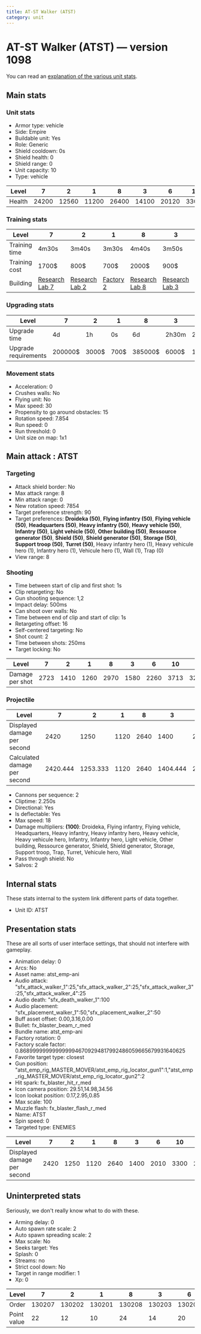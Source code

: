```yaml
---
title: AT-ST Walker (ATST)
category: unit
---
```


# AT-ST Walker (ATST) — version 1098

You can read an [explanation  of the various unit stats](unitexplained.md).

## Main stats

### Unit stats

  * Armor type: vehicle
  * Side: Empire
  * Buildable unit: Yes
  * Role: Generic
  * Shield cooldown: 0s
  * Shield health: 0
  * Shield range: 0
  * Unit capacity: 10
  * Type: vehicle

|Level |7    |2    |1    |8    |3    |6    |10   |9    |5    |4    |
|------|-----|-----|-----|-----|-----|-----|-----|-----|-----|-----|
|Health|24200|12560|11200|26400|14100|20120|33000|28600|17840|15850|


### Training stats

|Level        |7                                      |2                                      |1                              |8                                      |3                                      |6                                      |10                                      |9                                      |5                                      |4                                      |
|-------------|---------------------------------------|---------------------------------------|-------------------------------|---------------------------------------|---------------------------------------|---------------------------------------|----------------------------------------|---------------------------------------|---------------------------------------|---------------------------------------|
|Training time|4m30s                                  |3m40s                                  |3m30s                          |4m40s                                  |3m50s                                  |4m20s                                  |5m                                      |4m50s                                  |4m10s                                  |4m                                     |
|Training cost|1700$                                  |800$                                   |700$                           |2000$                                  |900$                                   |1500$                                  |2300$                                   |2100$                                  |1300$                                  |1100$                                  |
|Building     |[Research Lab 7](empireOffenseLab.html)|[Research Lab 2](empireOffenseLab.html)|[Factory 2](empireFactory.html)|[Research Lab 8](empireOffenseLab.html)|[Research Lab 3](empireOffenseLab.html)|[Research Lab 6](empireOffenseLab.html)|[Research Lab 10](empireOffenseLab.html)|[Research Lab 9](empireOffenseLab.html)|[Research Lab 5](empireOffenseLab.html)|[Research Lab 4](empireOffenseLab.html)|


### Upgrading stats

|Level               |7      |2    |1   |8      |3    |6      |10      |9       |5     |4     |
|--------------------|-------|-----|----|-------|-----|-------|--------|--------|------|------|
|Upgrade time        |4d     |1h   |0s  |6d     |2h30m|2d12h  |1w5d    |1w1d    |20h   |7h    |
|Upgrade requirements|200000$|3000$|700$|385000$|6000$|115000$|2250000$|1250000$|35000$|15000$|


### Movement stats

  * Acceleration: 0
  * Crushes walls: No
  * Flying unit: No
  * Max speed: 30
  * Propensity to go around obstacles: 15
  * Rotation speed: 7.854
  * Run speed: 0
  * Run threshold: 0
  * Unit size on map: 1x1

## Main attack : ATST

### Targeting

  * Attack shield border: No
  * Max attack range: 8
  * Min attack range: 0
  * New rotation speed: 7854
  * Target preference strength: 90
  * Target preferences: **Droideka (50)**, **Flying infantry (50)**, **Flying vehicle (50)**, **Headquarters (50)**, **Heavy infantry (50)**, **Heavy vehicle (50)**, **Infantry (50)**, **Light vehicle (50)**, **Other building (50)**, **Ressource generator (50)**, **Shield (50)**, **Shield generator (50)**, **Storage (50)**, **Support troop (50)**, **Turret (50)**, Heavy infantry hero (1), Heavy vehicule hero (1), Infantry hero (1), Vehicule hero (1), Wall (1), Trap (0)
  * View range: 8

### Shooting

  * Time between start of clip and first shot: 1s
  * Clip retargeting: No
  * Gun shooting sequence: 1,2
  * Impact delay: 500ms
  * Can shoot over walls: No
  * Time between end of clip and start of clip: 1s
  * Retargeting offset: 16
  * Self-centered targeting: No
  * Shot count: 2
  * Time between shots: 250ms
  * Target locking: No

|Level          |7   |2   |1   |8   |3   |6   |10  |9   |5   |4   |
|---------------|----|----|----|----|----|----|----|----|----|----|
|Damage per shot|2723|1410|1260|2970|1580|2260|3713|3218|2000|1780|


### Projectile

|Level                       |7       |2       |1   |8   |3       |6       |10      |9       |5       |4       |
|----------------------------|--------|--------|----|----|--------|--------|--------|--------|--------|--------|
|Displayed damage per second |2420    |1250    |1120|2640|1400    |2010    |3300    |2860    |1780    |1580    |
|Calculated damage per second|2420.444|1253.333|1120|2640|1404.444|2008.889|3300.444|2860.444|1777.778|1582.222|


  * Cannons per sequence: 2
  * Cliptime: 2.250s
  * Directional: Yes
  * Is deflectable: Yes
  * Max speed: 18
  * Damage multipliers: **(100)**: Droideka, Flying infantry, Flying vehicle, Headquarters, Heavy infantry, Heavy infantry hero, Heavy vehicle, Heavy vehicule hero, Infantry, Infantry hero, Light vehicle, Other building, Ressource generator, Shield, Shield generator, Storage, Support troop, Trap, Turret, Vehicule hero, Wall
  * Pass through shield: No
  * Salvos: 2

## Internal stats

These stats internal to the system link different parts of data together.

  * Unit ID: ATST

## Presentation stats

These are all sorts of user interface settings, that should not interfere with gameplay.

  * Animation delay: 0
  * Arcs: No
  * Asset name: atst_emp-ani
  * Audio attack: "sfx_attack_walker_1":25,"sfx_attack_walker_2":25,"sfx_attack_walker_3":25,"sfx_attack_walker_4":25
  * Audio death: "sfx_death_walker_1":100
  * Audio placement: "sfx_placement_walker_1":50,"sfx_placement_walker_2":50
  * Buff asset offset: 0.00,3.16,0.00
  * Bullet: fx_blaster_beam_r_med
  * Bundle name: atst_emp-ani
  * Factory rotation: 0
  * Factory scale factor: 0.8689999999999999946709294817992486059665679931640625
  * Favorite target type: closest
  * Gun position: "atst_emp_rig_MASTER_MOVER/atst_emp_rig_locator_gun1":1,"atst_emp_rig_MASTER_MOVER/atst_emp_rig_locator_gun2":2
  * Hit spark: fx_blaster_hit_r_med
  * Icon camera position: 29.51,14.98,34.56
  * Icon lookat position: 0.17,2.95,0.85
  * Max scale: 100
  * Muzzle flash: fx_blaster_flash_r_med
  * Name: ATST
  * Spin speed: 0
  * Targeted type: ENEMIES

|Level                      |7   |2   |1   |8   |3   |6   |10  |9   |5   |4   |
|---------------------------|----|----|----|----|----|----|----|----|----|----|
|Displayed damage per second|2420|1250|1120|2640|1400|2010|3300|2860|1780|1580|


## Uninterpreted stats

Seriously, we don't really know what to do with these.

  * Arming delay: 0
  * Auto spawn rate scale: 2
  * Auto spawn spreading scale: 2
  * Max scale: No
  * Seeks target: Yes
  * Splash: 0
  * Streams: no
  * Strict cool down: No
  * Target in range modifier: 1
  * Xp: 0

|Level      |7     |2     |1     |8     |3     |6     |10    |9     |5     |4     |
|-----------|------|------|------|------|------|------|------|------|------|------|
|Order      |130207|130202|130201|130208|130203|130206|130210|130209|130205|130204|
|Point value|22    |12    |10    |24    |14    |20    |30    |26    |18    |16    |


